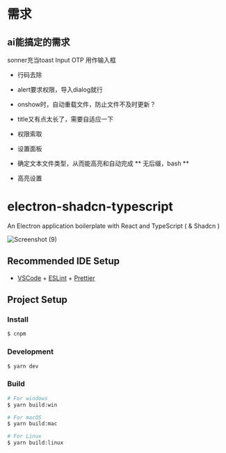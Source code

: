 # 需求
## ai能搞定的需求
sonner充当toast
Input OTP 用作输入框
* 行码去除
* alert要求权限，导入dialog就行
* onshow时，自动重载文件，防止文件不及时更新？
* title又有点太长了，需要自适应一下
* 权限索取
* 设置面板

* 确定文本文件类型，从而能高亮和自动完成
** 无后缀，bash
** 
* 高亮设置
# electron-shadcn-typescript

An Electron application boilerplate with React and TypeScript ( & Shadcn )

![Screenshot (9)](https://github.com/p32929/electron-shadcn-typescript/assets/6418354/c07ff9dd-6434-45aa-9620-c9536c8db168)

## Recommended IDE Setup

- [VSCode](https://code.visualstudio.com/) + [ESLint](https://marketplace.visualstudio.com/items?itemName=dbaeumer.vscode-eslint) + [Prettier](https://marketplace.visualstudio.com/items?itemName=esbenp.prettier-vscode)

## Project Setup

### Install

```bash
$ cnpm
```

### Development

```bash
$ yarn dev
```

### Build

```bash
# For windows
$ yarn build:win

# For macOS
$ yarn build:mac

# For Linux
$ yarn build:linux
```
